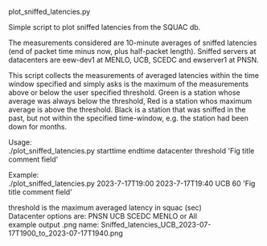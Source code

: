 plot_sniffed_latencies.py

Simple script to plot sniffed latencies from the SQUAC db.

The measurements considered are 10-minute averages of sniffed latencies (end of packet time minus now, plus half-packet length).
Sniffed servers at datacenters are eew-dev1 at MENLO, UCB, SCEDC and ewserver1 at PNSN.

This script collects the measurements of averaged latencies within the time window specified and simply asks is the maximum of the measurements above or below the user specified threshold.
Green is a station whose average was always below the threshold, Red is a station whos maximum average is above the threshold.
Black is a station that was sniffed in the past, but not within the specified time-window, e.g. the station had been down for months.

Usage:<br>
  ./plot_sniffed_latencies.py starttime endtime datacenter threshold 'Fig title comment field'

Example:<br>
  ./plot_sniffed_latencies.py 2023-7-17T19:00 2023-7-17T19:40 UCB 60 'Fig title comment field'

threshold is the maximum averaged latency in squac (sec) <br>
Datacenter options are: PNSN UCB SCEDC MENLO or All <br>
example output .png name: Sniffed_latencies_UCB_2023-07-17T1900_to_2023-07-17T1940.png

